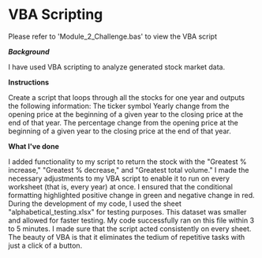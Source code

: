 # VBA Scripting

Please refer to 'Module_2_Challenge.bas' to view the VBA script

**_Background_**

I have used VBA scripting to analyze generated stock market data.

**Instructions**

Create a script that loops through all the stocks for one year and outputs the following information:
The ticker symbol
Yearly change from the opening price at the beginning of a given year to the closing price at the end of that year.
The percentage change from the opening price at the beginning of a given year to the closing price at the end of that year.

**What I've done**

I added functionality to my script to return the stock with the "Greatest % increase," "Greatest % decrease," and "Greatest total volume." I made the necessary adjustments to my VBA script to enable it to run on every worksheet (that is, every year) at once. I ensured that the conditional formatting highlighted positive change in green and negative change in red.
During the development of my code, I used the sheet "alphabetical_testing.xlsx" for testing purposes. This dataset was smaller and allowed for faster testing. My code successfully ran on this file within 3 to 5 minutes. I made sure that the script acted consistently on every sheet. The beauty of VBA is that it eliminates the tedium of repetitive tasks with just a click of a button.
